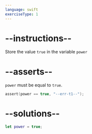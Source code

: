 ```yaml
---
language: swift
exerciseType: 1
---
```


# --instructions--

Store the value `true` in the variable `power`

# --asserts--

`power` must be equal to `true`.

```swift
assert(power == true, "--err-t1--");
```

# --solutions--

```swift
let power = true;
```
